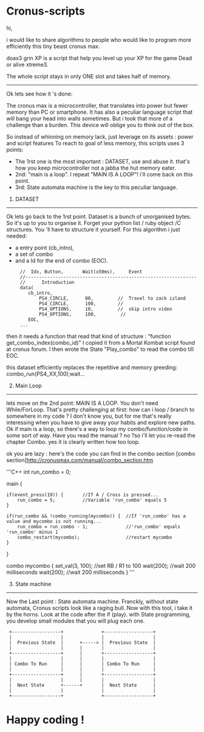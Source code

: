 # Cronus-scripts

hi, 

i would like to share algorithms to people who would like to program more efficiently this tiny beast cronus max. 

doax3 grin XP is a script that help you level up your XP for the game Dead or alive xtreme3.

The whole script  stays in only ONE slot and takes half of memory.

------------------------
Ok lets see how it 's done: 

The cronus max is a microcontroller, that translates into power but fewer memory than PC or smartphone. It has also 
a peculiar language script that will bang your head into walls sometimes. But i took that more of a challenge 
than a burden. This device will oblige you to think out of the box. 

So instead of whinning on memory lack, just leverage on its assets : power and script features
To reach to goal of less memory, this scripts uses 3 points: 

- The 1rst one is the most important : DATASET, use and abuse it. that's how you keep microcontroller not a jabba the hut memory eater.
- 2nd: "main is a loop". I repeat "MAIN IS A LOOP"! i'll come back on this point. 
- 3rd: State automata machine is the key to this peculiar language. 

1. DATASET
---------

Ok lets go back to the 1rst point. Dataset is a bunch of unorganised bytes. So it's up to you to 
organise it. Forget your python list / ruby object /C structures. You 'll have to structure it yourself. 
For this algorithm i just needed:
  - a entry point (cb_intro),
  - a set of combo
  - and a Id for the end of combo (EOC).
```
     //  Idx, Button,       Wait(x50ms),     Event
     //---------------------------------------------------------------
     //      Introduction
     data(
        cb_intro,
            PS4_CIRCLE,      80,         //  Travel to zack island
            PS4_CIRCLE,      100,        //
            PS4_OPTIONS,     10,         //  skip intro video
            PS4_OPTIONS,     100,         //
        EOC,
     ...
```
then it needs a function that read that kind of structure : "function get_combo_index(combo_id)" 
I copied it from a Mortal Kombat script found at cronus forum. I then wrote the State "Play_combo"
to read the combo till EOC. 

this dataset efficiently replaces the repetitive and memory greeding: 
	combo_run(PS4_XX,100);wait...

2. Main Loop
-------------

lets move on the 2nd point: MAIN IS A LOOP. You don't need While/ForLoop. That's pretty challenging
at first: how can i loop / branch to somewhere in my code ? I don't know you, but for me that's
really interessing when you have to give away your habits and explore new paths. 
Ok if main is a loop, so there's a way to loop my combo/function/code in some sort of way. 
Have you read the manual ? no ?so i'll let you re-read the chapter Combo. yes it is clearly written how too loop. 
 
ok you are lazy : here's the code you can find in the combo section 
[combo section]http://cronusmax.com/manual/combo_section.htm

'''C++
int run_combo = 0;
 
main {
 
    if(event_press(19)) {       //If A / Cross is pressed...
        run_combo = 5;          //Variable 'run_combo' equals 5
    }
 
    if(run_combo && !combo_running(mycombo)) {  //If 'run_combo' has a value and mycombo is not running...
        run_combo = run_combo - 1;              //'run_combo' equals 'run_combo' minus 1
        combo_restart(mycombo);                 //restart mycombo
    }
 
}
 
combo mycombo {
    set_val(3, 100);    //set RB / R1 to 100
    wait(200);          //wait 200 milliseconds
    wait(200);          //wait 200 milliseconds
}
'''

3. State machine
-----------------

Now the Last point : State automata machine. Franckly, without state automata, Cronus scripts look like 
a raging bull. Now with this tool, i take it by the horns. Look at the code after the if (play). 
with State programming, you develop small modules that you will plug each one. 


     +------------------+              +------------------+
     |                  |              |                  |
     |  Previous State  |      +-----> |  Previous State  |
     |                  |      |       |                  |
     +------------------+      |       +------------------+
     |                  |      |       |                  |
     | Combo To Run     |      |       | Combo To Run     |
     |                  |      |       |                  |
     +------------------+      |       +------------------+
     |                  |      |       |                  |
     |  Next State      +------+       |  Next State      |
     |                  |              |                  |
     +------------------+              +------------------+


# Happy coding ! 


